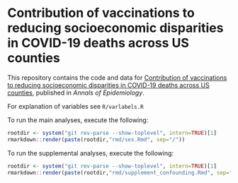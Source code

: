 

# Contribution of vaccinations to reducing socioeconomic disparities in COVID-19 deaths across US counties

This repository contains the code and data for <a href="https://www.sciencedirect.com/science/article/abs/pii/S1047279723001400" target="_blank">Contribution of vaccinations to reducing socioeconomic disparities in COVID-19 deaths across US counties</a>, published in <i>Annals of Epidemiology</i>. 

For explanation of variables see `R/varlabels.R`

To run the main analyses, execute the following:

```r
rootdir <- system("git rev-parse --show-toplevel", intern=TRUE)[1]
rmarkdown::render(paste(rootdir,"rmd/ses.Rmd", sep="/"))
```

To run the supplemental analyses, execute the following:

```r
rootdir <- system("git rev-parse --show-toplevel", intern=TRUE)[1]
rmarkdown::render(paste(rootdir,"rmd/supplement_confounding.Rmd", sep="/"))
```
